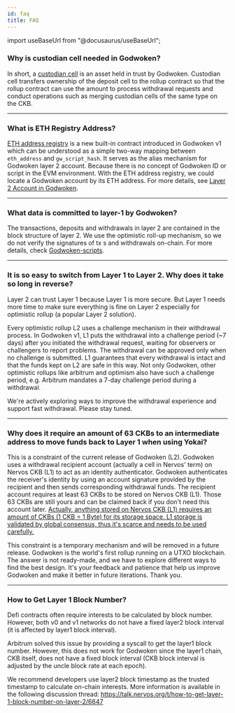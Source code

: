 ```yaml
---
id: faq
title: FAQ
---
```

import useBaseUrl from "@docusaurus/useBaseUrl";

### Why is custodian cell needed in Godwoken?

In short, a [custodian cell](depAndWthd.md#custodian-cell) is an asset held in trust by Godwoken. Custodian cell transfers ownership of the deposit cell to the rollup contract so that the rollup contract can use the amount to process withdrawal requests and conduct operations such as merging custodian cells of the same type on the CKB.

----

### What is ETH Registry Address?

[ETH address registry](https://github.com/nervosnetwork/godwoken-scripts/blob/master/c/contracts/eth_addr_reg.c) is a new built-in contract introduced in Godwoken v1 which can be understood as a simple two-way mapping between `eth_address` and `gw_script_hash`. It serves as the alias mechanism for Godwoken layer 2 account. Because there is no concept of Godwoken ID or script in the EVM environment. With the ETH address registry, we could locate a Godwoken account by its ETH address. For more details, see [Layer 2 Account in Godwoken](layer2Account.md).

----

### What data is committed to layer-1 by Godwoken?

The transactions, deposits and withdrawals in layer 2 are contained in the block structure of layer 2. We use the optimistic roll-up mechanism, so we do not verify the signatures of tx s and withdrawals on-chain. For more details, check [Godwoken-scripts](https://github.com/nervosnetwork/godwoken-scripts/blob/master/README.md).

----

### It is so easy to switch from Layer 1 to Layer 2. Why does it take so long in reverse?

Layer 2 can trust Layer 1 because Layer 1 is more secure. But Layer 1 needs more time to make sure everything is fine on Layer 2 especially for optimistic rollup (a popular Layer 2 solution). 

Every optimistic rollup L2 uses a challenge mechanism in their withdrawal process. In Godwoken v1, L1 puts the withdrawal into a challenge period (~7 days) after you initiated the withdrawal request, waiting for observers or challengers to report problems. The withdrawal can be approved only when no challenge is submitted. L1 guarantees that every withdrawal is intact and that the funds kept on L2 are safe in this way. Not only Godwoken, other optimistic rollups like arbitrum and optimism also have such a challenge period, e.g. Arbitrum mandates a 7-day challenge period during a withdrawal.

We're actively exploring ways to improve the withdrawal experience and support fast withdrawal. Please stay tuned.

----

### Why does it require an amount of 63 CKBs to an intermediate address to move funds back to Layer 1 when using Yokai? 

This is a constraint of the current release of Godwoken (L2). Godwoken uses a withdrawal recipient account (actually a cell in Nervos' term) on Nervos CKB (L1) to act as an identity authenticator. Godwoken authenticates the receiver's identity by using an account signature provided by the recipient and then sends corresponding withdrawal funds. The recipient account requires at least 63 CKBs to be stored on Nervos CKB (L1). Those 63 CKBs are still yours and can be claimed back if you don't need this account later. [Actually, anything stored on Nervos CKB (L1) requires an amount of CKBs (1 CKB = 1 Byte) for its storage space. L1 storage is validated by global consensus, thus it's scarce and needs to be used carefully.](https://docs.nervos.org/docs/basics/concepts/economics)

This constraint is a temporary mechanism and will be removed in a future release. Godwoken is the world's first rollup running on a UTXO blockchain. The answer is not ready-made, and we have to explore different ways to find the best design. It's your feedback and patience that help us improve Godwoken and make it better in future iterations. Thank you.

----

### How to Get Layer 1 Block Number?

Defi contracts often require interests to be calculated by block number. However, both v0 and v1 networks do not have a fixed layer2 block interval (it is affected by layer1 block interval).

Arbitrum solved this issue by providing a syscall to get the layer1 block number. However, this does not work for Godwoken since the layer1 chain, CKB itself, does not have a fixed block interval (CKB block interval is adjusted by the uncle block rate at each epoch).

We recommend developers use layer2 block timestamp as the trusted timestamp to calculate on-chain interests. More information is available in the following discussion thread: https://talk.nervos.org/t/how-to-get-layer-1-block-number-on-layer-2/6647
